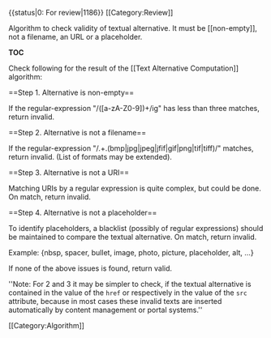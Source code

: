 {{status|0: For review|1186}}
[[Category:Review]]

Algorithm to check validity of textual alternative. It must be [[non-empty]], not a filename, an URL or a placeholder.

__TOC__


Check following for the result of the [[Text Alternative Computation]] algorithm:


==Step 1.	Alternative is non-empty==

If the regular-expression "/([a-zA-Z0-9])+/ig" has less than three matches, return invalid.

==Step 2.	Alternative is not a filename==

If the regular-expression "/.+\.(bmp|jpg|jpeg|jfif|gif|png|tif|tiff)/" matches, return invalid. (List of formats may be extended).

==Step 3.	Alternative is not a URI==

Matching URIs by a regular expression is quite complex, but could be done. On match, return invalid.

==Step 4.	Alternative is not a placeholder==

To identify placeholders, a blacklist (possibly of regular expressions) should be maintained to compare the textual alternative. On match, return invalid.

Example: {nbsp, spacer, bullet, image, photo, picture, placeholder, alt, …}


If none of the above issues is found, return valid.


''Note: For 2 and 3 it may be simpler to check, if the textual alternative is contained in the value of the <code>href</code> or respectively in the value of the <code>src</code> attribute, because in most cases these invalid texts are inserted automatically by content management or portal systems.''

[[Category:Algorithm]]
